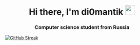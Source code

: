 <h1 align="center">Hi there, I'm di0mantik
<img src="https://github.com/blackcater/blackcater/raw/main/images/Hi.gif" height="32"/></h1>
<h3 align="center">Computer science student from Russia</h3>
<a href="https://git.io/streak-stats"><img src="https://streak-stats.demolab.com?user=DemonKingStudio&theme=transparent&hide_border=true" alt="GitHub Streak" /></a>

<!--
**DemonKingStudio/DemonKingStudio** is a ✨ _special_ ✨ repository because its `README.md` (this file) appears on your GitHub profile.

Here are some ideas to get you started:

- 🔭 I’m currently working on ...
- 🌱 I’m currently learning ...
- 👯 I’m looking to collaborate on ...
- 🤔 I’m looking for help with ...
- 💬 Ask me about ...
- 📫 How to reach me: ...
- 😄 Pronouns: ...
- ⚡ Fun fact: ...
-->
